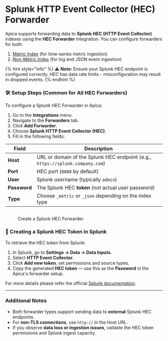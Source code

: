 # Splunk HTTP Event Collector (HEC) Forwarder

Apica supports forwarding data to **Splunk HEC (HTTP Event Collector)** indexes using the **HEC Forwarder** integration. You can configure forwarders for both:

1. [Metric Index](metric-indexes.md) (for time-series metric ingestion)
2. [Non-Metric Index](non-metric-indexes.md) (for log and JSON event ingestion)

{% hint style="info" %}
⚠️ **Note:** Ensure your Splunk HEC endpoint is configured correctly. HEC has data rate limits - misconfiguration may result in dropped events.
{% endhint %}

### 🛠️ Setup Steps (Common for All HEC Forwarders)

To configure a Splunk HEC Forwarder in Apica:

1. Go to the **Integrations** menu.
2. Navigate to the **Forwarders** tab.
3. Click **Add Forwarder**.
4. Choose **Splunk HTTP Event Collector (HEC)**.
5. Fill in the following fields:

| Field        | Description                                                                   |
| ------------ | ----------------------------------------------------------------------------- |
| **Host**     | URL or domain of the Splunk HEC endpoint (e.g., `https://splunk.company.com`) |
| **Port**     | HEC port (`8088` by default)                                                  |
| **User**     | Splunk username (typically `admin`)                                           |
| **Password** | The Splunk HEC **token** (not actual user password)                           |
| **Type**     | Choose `_metric` or `_json` depending on the index type                       |



<figure><img src="../../../../.gitbook/assets/Screenshot 2025-05-15 at 5.50.02 AM.png" alt=""><figcaption><p>Create a Splunk HEC Forwarder</p></figcaption></figure>

### 🔐 Creating a Splunk HEC Token in Splunk

To retrieve the HEC token from Splunk:

1. In Splunk, go to **Settings → Data → Data Inputs**.
2. Select **HTTP Event Collector**.
3. Click **Add new token**, set permissions and source types.
4. Copy the generated **HEC token** — use this as the **Password** in the Apica's forwarder setup.

For more details please refer the official [Splunk documentation](https://dev.splunk.com/enterprise/docs/devtools/httpeventcollector/).

***

### Additional Notes

* Both forwarder types support sending data to **external** Splunk HEC endpoints.
* For **non-TLS connections**, use `http://` in the Host URL.
* If you observe **data loss or ingestion issues**, validate the HEC token permissions and Splunk ingest capacity.
